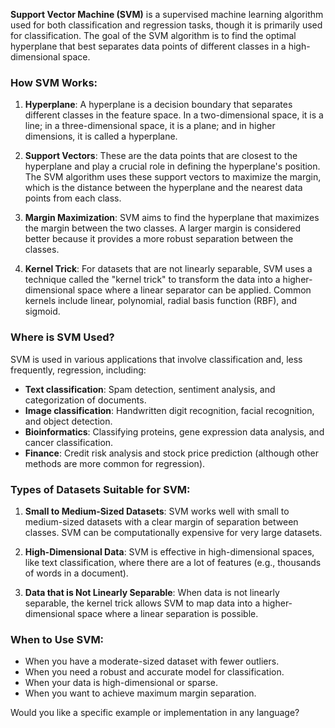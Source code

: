**Support Vector Machine (SVM)** is a supervised machine learning algorithm used for both classification and regression tasks, though it is primarily used for classification. The goal of the SVM algorithm is to find the optimal hyperplane that best separates data points of different classes in a high-dimensional space.

### How SVM Works:
1. **Hyperplane**: A hyperplane is a decision boundary that separates different classes in the feature space. In a two-dimensional space, it is a line; in a three-dimensional space, it is a plane; and in higher dimensions, it is called a hyperplane.
   
2. **Support Vectors**: These are the data points that are closest to the hyperplane and play a crucial role in defining the hyperplane's position. The SVM algorithm uses these support vectors to maximize the margin, which is the distance between the hyperplane and the nearest data points from each class.

3. **Margin Maximization**: SVM aims to find the hyperplane that maximizes the margin between the two classes. A larger margin is considered better because it provides a more robust separation between the classes.

4. **Kernel Trick**: For datasets that are not linearly separable, SVM uses a technique called the "kernel trick" to transform the data into a higher-dimensional space where a linear separator can be applied. Common kernels include linear, polynomial, radial basis function (RBF), and sigmoid.

### Where is SVM Used?
SVM is used in various applications that involve classification and, less frequently, regression, including:
- **Text classification**: Spam detection, sentiment analysis, and categorization of documents.
- **Image classification**: Handwritten digit recognition, facial recognition, and object detection.
- **Bioinformatics**: Classifying proteins, gene expression data analysis, and cancer classification.
- **Finance**: Credit risk analysis and stock price prediction (although other methods are more common for regression).

### Types of Datasets Suitable for SVM:
1. **Small to Medium-Sized Datasets**: SVM works well with small to medium-sized datasets with a clear margin of separation between classes. SVM can be computationally expensive for very large datasets.
   
2. **High-Dimensional Data**: SVM is effective in high-dimensional spaces, like text classification, where there are a lot of features (e.g., thousands of words in a document).

3. **Data that is Not Linearly Separable**: When data is not linearly separable, the kernel trick allows SVM to map data into a higher-dimensional space where a linear separation is possible.

### When to Use SVM:
- When you have a moderate-sized dataset with fewer outliers.
- When you need a robust and accurate model for classification.
- When your data is high-dimensional or sparse.
- When you want to achieve maximum margin separation.

Would you like a specific example or implementation in any language?